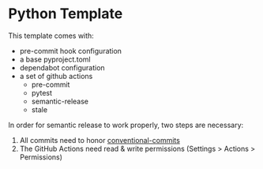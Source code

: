 # Python Template

This template comes with:

- pre-commit hook configuration
- a base pyproject.toml
- dependabot configuration
- a set of github actions
  - pre-commit
  - pytest
  - semantic-release
  - stale

In order for semantic release to work properly, two steps are necessary:

1. All commits need to honor [conventional-commits](https://www.conventionalcommits.org/en/v1.0.0/)
2. The GitHub Actions need read & write permissions (Settings > Actions > Permissions)
